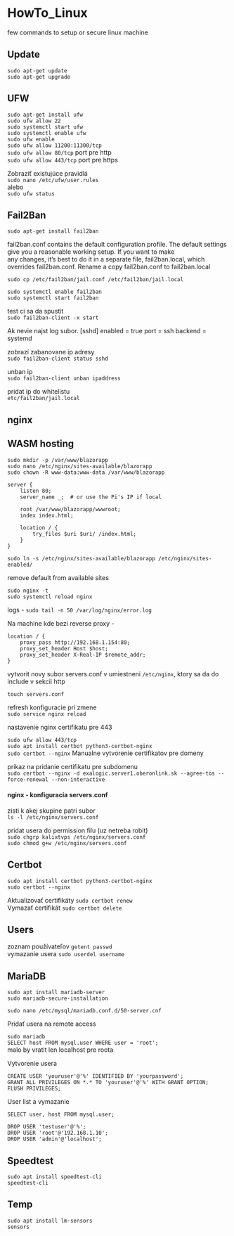 # HowTo_Linux
few commands to setup or secure linux machine

## Update

`sudo apt-get update` </br>
`sudo apt-get upgrade` </br>

## UFW

`sudo apt-get install ufw` <br>
`sudo ufw allow 22` <br>
`sudo systemctl start ufw` <br>
`sudo systemctl enable ufw` <br>
`sudo ufw enable` <br>
`sudo ufw allow 11200:11300/tcp` <br>
`sudo ufw allow 80/tcp`  port pre http<br> 
`sudo ufw allow 443/tcp`  port pre https<br> 

Zobraziť existujúce pravidlá <br>
`sudo nano /etc/ufw/user.rules` <br>
alebo <br>
`sudo ufw status` <br>

## Fail2Ban

`sudo apt-get install fail2ban` </br>

fail2ban.conf contains the default configuration profile. The default settings give you a reasonable working setup. If you want to make </br>
any changes, it’s best to do it in a separate file, fail2ban.local, which overrides fail2ban.conf. Rename a copy fail2ban.conf to fail2ban.local </br>

`sudo cp /etc/fail2ban/jail.conf /etc/fail2ban/jail.local` </br>

`sudo systemctl enable fail2ban` </br>
`sudo systemctl start fail2ban` </br>

test ci sa da spustit </br>
`sudo fail2ban-client -x start` </br>

Ak nevie najst log subor.
[sshd]
enabled = true
port    = ssh
backend = systemd

zobrazí zabanovane ip adresy </br>
`sudo fail2ban-client status sshd` </br>

unban ip </br>
`sudo fail2ban-client unban ipaddress` </br>

pridat ip do whitelistu </br>
`etc/fail2ban/jail.local` </br>

## nginx <br>

## WASM hosting <br>

`sudo mkdir -p /var/www/blazorapp` <br>
`sudo nano /etc/nginx/sites-available/blazorapp` <br>
`sudo chown -R www-data:www-data /var/www/blazorapp` <br>

```
server {
    listen 80;
    server_name _;  # or use the Pi's IP if local

    root /var/www/blazorapp/wwwroot;
    index index.html;

    location / {
        try_files $uri $uri/ /index.html;
    }
}
```

`sudo ln -s /etc/nginx/sites-available/blazorapp /etc/nginx/sites-enabled/` <br>

remove default from available sites

`sudo nginx -t` <br>
`sudo systemctl reload nginx` <br>

logs - `sudo tail -n 50 /var/log/nginx/error.log` <br>

Na machine kde bezi reverse proxy -

```
location / {
    proxy_pass http://192.168.1.154:80;
    proxy_set_header Host $host;
    proxy_set_header X-Real-IP $remote_addr;
}
```

vytvorit novy subor servers.conf v umiestneni `/etc/nginx`, ktory sa da do include v sekcii http <br>

`touch servers.conf` <br>

refresh konfiguracie pri zmene <br>
`sudo service nginx reload` <br>

nastavenie nginx certifikatu pre 443 <br>

`sudo ufw allow 443/tcp` <br>
`sudo apt install certbot python3-certbot-nginx`  <br>
`sudo certbot --nginx` Manualne vytvorenie certifikatov pre domeny <br>

prikaz na pridanie certifikatu pre subdomenu <br>
`sudo certbot --nginx -d exalogic.server1.oberonlink.sk --agree-tos --force-renewal --non-interactive` <br>

#### nginx - konfiguracia servers.conf <br>

zisti k akej skupine patri subor <br>
`ls -l /etc/nginx/servers.conf` <br>

pridat usera do permission filu (uz netreba robit) <br>
`sudo chgrp kalixtvps /etc/nginx/servers.conf` <br>
`sudo chmod g+w /etc/nginx/servers.conf` <br>

## Certbot <br>

`sudo apt install certbot python3-certbot-nginx` <br>
`sudo certbot --nginx` <br>

Aktualizovať certifikáty  `sudo certbot renew` <br>
Vymazať certifikát `sudo certbot delete` <br>

## Users <br>

zoznam používateľov  `getent passwd` <br>
vymazanie usera `sudo userdel username` <br>

## MariaDB <br>

`sudo apt install mariadb-server` <br>
`sudo mariadb-secure-installation` <br>

`sudo nano /etc/mysql/mariadb.conf.d/50-server.cnf` <br>

Pridať usera na remote access

`sudo mariadb` <br>
`SELECT host FROM mysql.user WHERE user = 'root';` <br>
malo by vratit len localhost pre roota

Vytvorenie usera

```
CREATE USER 'youruser'@'%' IDENTIFIED BY 'yourpassword';
GRANT ALL PRIVILEGES ON *.* TO 'youruser'@'%' WITH GRANT OPTION;
FLUSH PRIVILEGES;
```

User list a vymazanie

`SELECT user, host FROM mysql.user;` <br>

```
DROP USER 'testuser'@'%';
DROP USER 'root'@'192.168.1.10';
DROP USER 'admin'@'localhost';
```

## Speedtest <br>

`sudo apt install speedtest-cli` <br>
`speedtest-cli` <br>

## Temp <br>

`sudo apt install lm-sensors` <br>
`sensors` <br>

